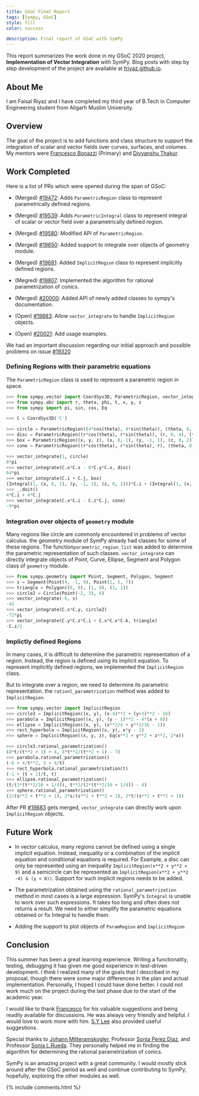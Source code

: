 ```yaml
---
title: GSoC Final Report
tags: [Sympy, GSoC]
style: fill
color: success

description: Final report of GSoC with SymPy
---
```


This report summarizes the work done in my GSoC 2020 project, **Implementation of Vector Integration** with SymPy.  Blog posts with step by step development of the project are available at [friyaz.github.io](https://friyaz.github.io).

## About Me
I am Faisal Riyaz and I have completed my third year of B.Tech in Computer Engineering student from Aligarh Muslim University.

## Overview
The goal of the project is to add functions and class structure to support the integration of scalar and vector fields over curves, surfaces, and volumes. My mentors were [Francesco Bonazzi](https://github.com/Upabjojr) (Primary) and [Divyanshu Thakur](https://github.com/divyanshu132).

## Work Completed
Here is a list of PRs which were opened during the span of GSoC:
* (Merged) [#19472](https://github.com/sympy/sympy/pull/19472): Adds `ParametricRegion` class to represent parametrically defined regions.

* (Merged) [#19539](https://github.com/sympy/sympy/pull/19539): Adds `ParametricIntegral` class to represent integral of scalar or vector field over a parametrically defined region. 

* (Merged) [#19580](https://github.com/sympy/sympy/pull/19580): Modified API of `ParametricRegion`.

* (Merged) [#19650](https://github.com/sympy/sympy/pull/19650): Added support to integrate over objects of geometry module.

* (Merged) [#19681](https://github.com/sympy/sympy/pull/19681): Added `ImplicitRegion` class to represent implicitly defined regions.

* (Megred) [#19807](https://github.com/sympy/sympy/pull/19807): Implemented the algorithm for rational parametrization of conics.

* (Merged) [#20000](https://github.com/sympy/sympy/pull/20000): Added API of newly added classes to sympy's documentation.

* (Open) [#19883](https://github.com/sympy/sympy/pull/19883): Allow `vector_integrate` to handle `ImplicitRegion` objects.

* (Open) [#20021](https://github.com/sympy/sympy/pull/20021): Add usage examples.

We had an important discussion regarding our initial approach and possible problems on issue [#19320](https://github.com/sympy/sympy/issues/19320) 
### Defining Regions with their parametric equations
The `ParametricRegion` class is used to represent a parametric region in space. 
```python
>>> from sympy.vector import CoordSys3D, ParametricRegion, vector_integrate
>>> from sympy.abc import r, theta, phi, t, x, y, z
>>> from sympy import pi, sin, cos, Eq

>>> C = CoordSys3D('C')

>>> circle = ParametricRegion((4*cos(theta), 4*sin(theta)), (theta, 0, 2*pi))
>>> disc = ParametricRegion((r*cos(theta), r*sin(theta)), (r, 0, 4), (theta, 0, 2*pi))
>>> box = ParametricRegion((x, y, z), (x, 0, 1), (y, -1, 1), (z, 0, 2))
>>> cone = ParametricRegion((r*cos(theta), r*sin(theta), r), (theta, 0, 2*pi), (r, 0, 3))

>>> vector_integrate(1, circle)
8*pi
>>> vector_integrate(C.x*C.x - 8*C.y*C.x, disc)
64*pi
>>> vector_integrate(C.i + C.j, box)
(Integral(1, (x, 0, 1), (y, -1, 1), (z, 0, 2)))*C.i + (Integral(1, (x, 0, 1), (y, -1, 1), (z, 0, 2)))*C.j
>>> _.doit()
4*C.i + 4*C.j
>>> vector_integrate(C.x*C.i - C.z*C.j, cone)
-9*pi
```
### Integration over objects of `geometry` module
Many regions like circle are commonly encountered in problems of vector calculus. the geometry module of SymPy already had classes for some of these regions. The function`parametric_region_list` was added to determine the parametric representation of such classes. `vector_integrate` can directly integrate objects of Point, Curve, Ellipse, Segment and Polygon class of `geometry` module. 
```python 
>>> from sympy.geometry import Point, Segment, Polygon, Segment
>>> s = Segment(Point(4, -1, 9), Point(1, 5, 7))
>>> triangle = Polygon((0, 0), (1, 0), (1, 1))
>>> circle2 = Circle(Point(-2, 3), 6)
>>> vector_integrate(-6, s)
-42
>>> vector_integrate(C.x*C.y, circle2)
-72*pi
>>> vector_integrate(C.y*C.z*C.i + C.x*C.x*C.k, triangle)
-C.z/2
```
### Implictly defined Regions
In many cases, it is difficult to determine the parametric representation of a region. Instead, the region is defined using its implicit equation. To represent implicitly defined regions, we implemented the `ImplicitRegion` class.

But to integrate over a region, we need to determine its parametric representation. the `rationl_parametrization`  method was added to `ImplicitRegion`. 
```python
>>> from sympy.vector import ImplicitRegion
>>> circle3 = ImplicitRegion((x, y), (x-4)**2 + (y+3)**2 - 16)
>>> parabola = ImplicitRegion((x, y), (y - 1)**2 - 4*(x + 6))
>>> ellipse = ImplicitRegion((x, y), (x**2/4 + y**2/16 - 1))
>>> rect_hyperbola = ImplicitRegion((x, y), x*y - 1)
>>> sphere = ImplicitRegion((x, y, z), Eq(x**2 + y**2 + z**2, 2*x))

>>> circle3.rational_parametrization()
(8*t/(t**2 + 1) + 4, 8*t**2/(t**2 + 1) - 7)
>>> parabola.rational_parametrization()
(-6 + 4/t**2, 1 + 4/t)
>>> rect_hyperbola.rational_parametrization(t)
(-1 + (t + 1)/t, t)
>>> ellipse.rational_parametrization()
(t/(2*(t**2/16 + 1/4)), t**2/(2*(t**2/16 + 1/4)) - 4)
>>> sphere.rational_parametrization()
(2/(s**2 + t**2 + 1), 2*s/(s**2 + t**2 + 1), 2*t/(s**2 + t**2 + 1))
```

After PR [#19883](https://github.com/sympy/sympy/pull/19883) gets merged, `vector_integrate` can directly work upon `ImplicitRegion` objects.

## Future Work
* In vector calculus, many regions cannot be defined using a single implicit equation. Instead, inequality or a combination of the implicit equation and conditional equations is required. For Example, a disc can only be represented using an inequality `ImplicitRegion(x**2 + y**2 < 9)` and a semicircle can be represented as `ImplicitRegion(x**2 + y**2 -4) & (y < 0))`. Support for such implicit regions needs to be added.

* The parametrization obtained using the `rational_parametrization` method in most cases is a large expression. SymPy's `Integral` is unable to work over such expressions. It takes too long and often does not returns a result. We need to either simplify the parametric equations obtained or fix Integral to handle them.

* Adding the support to plot objects of `ParamRegion` and `ImplicitRegion`

## Conclusion
This summer has been a great learning experience. Writing a functionality, testing, debugging it has given me good experience in test-driven development. I think I realized many of the goals that I described in my proposal, though there were some major differences in the plan and actual implementation. Personally, I hoped I could have done better. I could not work much on the project during the last phase due to the start of the academic year.

I would like to thank [Francesco](https://github.com/Upabjojr) for his valuable suggestions and being readily available for discussions. He was always very friendly and helpful. I would love to work more with him. [S.Y Lee](https://github.com/sylee957) also provided useful suggestions.

Special thanks to [Johann Mitteramskogler](https://risc.jku.at/m/johann-mitteramskogler/), Professor [Sonia Perez Diaz](https://scholar.google.at/citations?user=IAz1bNgAAAAJ&hl=es), and Professor [Sonia L.Rueda](https://dblp.org/pid/87/7718.html). They personally helped me in finding the algorithm for determining the rational parametrization of conics.

SymPy is an amazing project with a great community. I would mostly stick around after the GSoC period as well and continue contributing to SymPy, hopefully, exploring the other modules as well.

{% include comments.html %}
